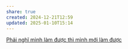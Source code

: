 ```yaml
---
share: true
created: 2024-12-21T12:59
updated: 2025-01-10T15:14
---
```

[Phải nghĩ mình làm được thì mình mới làm được](../../../../%F0%9F%93%9CT%C3%A0i%20nguy%C3%AAn/Ni%E1%BB%81m%20tin,%20di%E1%BB%85n%20ng%C3%B4n/Th%C3%A1ch%20th%E1%BB%A9c,%20%C4%91am%20m%C3%AA/Ph%E1%BA%A3i%20ngh%C4%A9%20m%C3%ACnh%20l%C3%A0m%20%C4%91%C6%B0%E1%BB%A3c%20th%C3%AC%20m%C3%ACnh%20m%E1%BB%9Bi%20l%C3%A0m%20%C4%91%C6%B0%E1%BB%A3c.md)